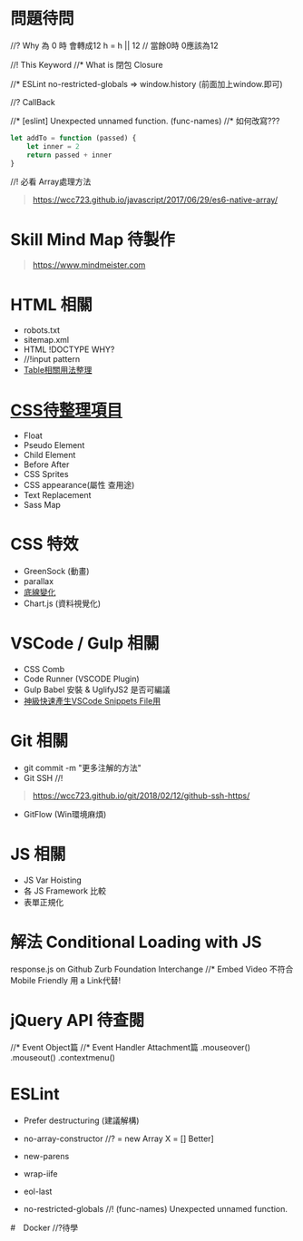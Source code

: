 # 問題待問

//? Why 為 0 時 會轉成12
h = h || 12 // 當餘0時 0應該為12

//! This Keyword
//* What is 閉包 Closure

//* ESLint no-restricted-globals
=> window.history (前面加上window.即可)


//? CallBack


//* [eslint] Unexpected unnamed function. (func-names)
//* 如何改寫???
```js
let addTo = function (passed) {
    let inner = 2
    return passed + inner
}
```

//! 必看 Array處理方法
> https://wcc723.github.io/javascript/2017/06/29/es6-native-array/
# Skill Mind Map 待製作
> https://www.mindmeister.com
# HTML 相關
* robots.txt
* sitemap.xml
* HTML !DOCTYPE WHY?
* //!input pattern
* [Table相關用法整理](https://pjchender.blogspot.tw/2015/03/jquery_8.html)
# [CSS待整理項目](https://www.youtube.com/watch?v=Uh5loPkHe6E&index=17&list=PLLnpHn493BHH6DkHPhduhco5XavNA9JaD)
* Float
* Pseudo Element
* Child Element
* Before After
* CSS Sprites
* CSS appearance(屬性 查用途)
* Text Replacement
* Sass Map

# CSS 特效
* GreenSock (動畫)
* parallax
* [底線變化](https://pjchender.blogspot.tw/2015/03/jquery_18.html)
* Chart.js (資料視覺化)

# VSCode / Gulp 相關
* CSS Comb
* Code Runner (VSCODE Plugin)
* Gulp Babel 安裝 & UglifyJS2 是否可編議
* [神級快速產生VSCode Snippets File用](https://www.youtube.com/watch?v=Swwhj3Nlh-c&index=18&list=PLLnpHn493BHF9d-hew_6KSECnlkRf9u9d)

# Git 相關
* git commit -m "更多注解的方法"
* Git SSH //!
> https://wcc723.github.io/git/2018/02/12/github-ssh-https/
* GitFlow (Win環境麻煩)
# JS 相關
* JS Var Hoisting
* 各 JS Framework 比較
* 表單正規化

# 解法 Conditional Loading with JS
response.js on Github
Zurb Foundation Interchange
//* Embed Video 不符合 Mobile Friendly 用 a Link代替!

# jQuery API 待查閱
//* Event Object篇
//* Event Handler Attachment篇
.mouseover() .mouseout() .contextmenu() 

# ESLint 
* Prefer destructuring  (建議解構)
* no-array-constructor 
//? = new Array X   = [] Better]

* new-parens
* wrap-iife
* eol-last
* no-restricted-globals
//! (func-names) Unexpected unnamed function. 

#　Docker //?待學